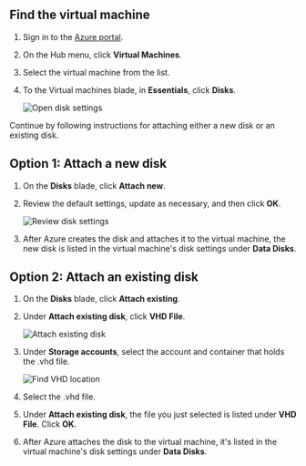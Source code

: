 


## Find the virtual machine

1. Sign in to the [Azure portal](https://portal.azure.cn/).

2. On the Hub menu, click **Virtual Machines**.

3.	Select the virtual machine from the list.

4. To the Virtual machines blade, in **Essentials**, click **Disks**.

	![Open disk settings](./media/virtual-machines-common-attach-disk-portal/find-disk-settings.png)

Continue by following instructions for attaching either a new disk or an existing disk.

## Option 1: Attach a new disk

1.	On the **Disks** blade, click **Attach new**.

2.	Review the default settings, update as necessary, and then click **OK**.

 	![Review disk settings](./media/virtual-machines-common-attach-disk-portal/attach-new.png)

3.	After Azure creates the disk and attaches it to the virtual machine, the new disk is listed in the virtual machine's disk settings under **Data Disks**.

## Option 2: Attach an existing disk

1.	On the **Disks** blade, click **Attach existing**.

2.	Under **Attach existing disk**, click **VHD File**.

	![Attach existing disk](./media/virtual-machines-common-attach-disk-portal/attach-existing.png)

3.	Under **Storage accounts**, select the account and container that holds the .vhd file.

	![Find VHD location](./media/virtual-machines-common-attach-disk-portal/find-storage-container.png)

4.	Select the .vhd file.

5.	Under **Attach existing disk**, the file you just selected is listed under **VHD File**. Click **OK**.

6.	After Azure attaches the disk to the virtual machine, it's listed in the virtual machine's disk settings under **Data Disks**.




